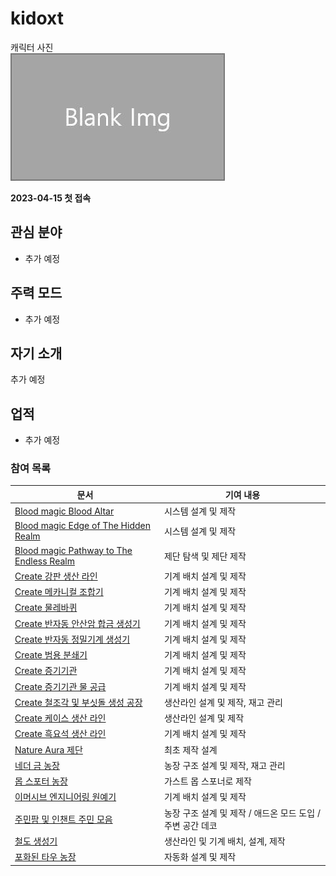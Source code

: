 # kidoxt

캐릭터 사진  
![캐릭터](../../asset/blank_img.jpg)

**2023-04-15 첫 접속**

## 관심 분야

- 추가 예정

## 주력 모드

- 추가 예정

## 자기 소개

추가 예정

## 업적

- 추가 예정


<!-- 참여 목록 -->
<!-- tag_target_open:reverse_link_list:member_contribute -->
<!-- tag_arg:preset:member_contribute -->
### 참여 목록
|문서|기여 내용|
|---|---|
|[Blood magic Blood Altar](../systems/bl_blood_alter.md)|시스템 설계 및 제작|
|[Blood magic Edge of The Hidden Realm](../systems/bl_edge_of_the_hidden_realm.md)|시스템 설계 및 제작|
|[Blood magic Pathway to The Endless Realm](../systems/bl_pathway_to_the_endless_realm.md)|제단 탐색 및 제단 제작|
|[Create 강판 생산 라인](../systems/create_plate_line.md)|기계 배치 설계 및 제작|
|[Create 메카니컬 조합기](../systems/create_mechanical_crafter.md)|기계 배치 설계 및 제작|
|[Create 물레바퀴](../systems/create_waterwheel.md)|기계 배치 설계 및 제작|
|[Create 반자동 안산암 합금 생성기](../systems/create_semiauto_andesite_alloy_maker.md)|기계 배치 설계 및 제작|
|[Create 반자동 정밀기계 생성기](../systems/create_semiauto_refinedmachine_generator.md)|기계 배치 설계 및 제작|
|[Create 범용 분쇄기](../systems/create_universial_crusher.md)|기계 배치 설계 및 제작|
|[Create 증기기관](../systems/create_steam_engine.md)|기계 배치 설계 및 제작|
|[Create 증기기관 물 공급](../systems/create_water_supply.md)|기계 배치 설계 및 제작|
|[Create 철조각 및 부싯돌 생성 공장](../systems/create_iron_flint_steal_factory.md)|생산라인 설계 및 제작, 재고 관리|
|[Create 케이스 생산 라인](../systems/create_case_line.md)|생산라인 설계 및 제작|
|[Create 흑요석 생산 라인](../systems/create_obsidian_line.md)|기계 배치 설계 및 제작|
|[Nature Aura 제단](../systems/na_altar.md)|최초 제작 설계|
|[네더 금 농장](../systems/nether_gold_farm.md)|농장 구조 설계 및 제작, 재고 관리|
|[몹 스포터 농장](../systems/mobspawner_farm.md)|가스트 몹 스포너로 제작|
|[이머시브 엔지니어링 원예기](../systems/ie_garden_clothe.md)|기계 배치 설계 및 제작|
|[주민팜 및 인챈트 주민 모음](../systems/viliager_farm.md)|농장 구조 설계 및 제작 / 애드온 모드 도입 / 주변 공간 데코|
|[철도 생성기](../systems/rail_generator.md)|생산라인 및 기계 배치, 설계, 제작|
|[포화된 타우 농장](../systems/saturated_tau_farm.md)|자동화 설계 및 제작|
<!-- tag_close -->